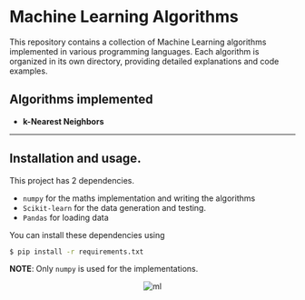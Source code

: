 # Machine Learning Algorithms

This repository contains a collection of Machine Learning algorithms implemented in various programming languages. Each algorithm is organized in its own directory, providing detailed explanations and code examples.

## Algorithms implemented
  * **k-Nearest Neighbors**

---

## Installation and usage.

This project has 2 dependencies.

- `numpy` for the maths implementation and writing the algorithms
- `Scikit-learn` for the data generation and testing.
- `Pandas` for loading data

You can install these dependencies using

```sh
$ pip install -r requirements.txt
```

**NOTE**: Only `numpy` is used for the implementations.

<p align="center">
  <img src="https://ict.iitk.ac.in/wp-content/uploads/machine-learning-1.jpg" alt="ml"/>
</p>
